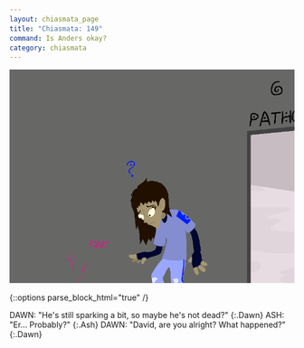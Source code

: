 ```yaml
---
layout: chiasmata_page
title: "Chiasmata: 149"
command: Is Anders okay?
category: chiasmata
---
```


![149](/chiasmata/images/narrative/148.png)

{::options parse_block_html="true" /}
<div class="dialogue">
DAWN: "He's still sparking a bit, so maybe he's not dead?" 
{:.Dawn}
ASH: "Er... Probably?" 
{:.Ash}
DAWN: "David, are you alright? What happened?" 
{:.Dawn}
</div>